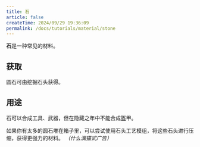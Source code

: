 ```yaml
---
title: 石
article: false
createTime: 2024/09/29 19:36:09
permalink: /docs/tutorials/material/stone
---
```

**石**是一种常见的材料。

## 获取
圆石可由挖掘石头获得。

## 用途
石可以合成工具、武器，但在隐藏之年中不能合成盔甲。

如果你有太多的圆石堆在箱子里，可以尝试使用石头工艺模组，将这些石头进行压缩，获得更强力的材料。 *（什么漓猫式广告）*